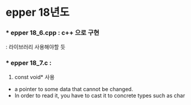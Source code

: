 # epper 18년도


### * epper 18_6.cpp : c++ 으로 구현 
: <algorithm> 라이브러리  사용해야할 듯 
  
### * epper 18_7.c : 

1) const void* 사용 
- a pointer to some data that cannot be changed. 
- In order to read it, you have to cast it to concrete types such as char

